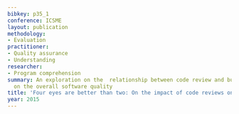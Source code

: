 ```yaml
---
bibkey: p35_1
conference: ICSME
layout: publication
methodology:
- Evaluation
practitioner:
- Quality assurance
- Understanding
researcher:
- Program comprehension
summary: An exploration on the  relationship between code review and bug introduction
  on the overall software quality
title: 'Four eyes are better than two: On the impact of code reviews on software quality'
year: 2015
---
```

